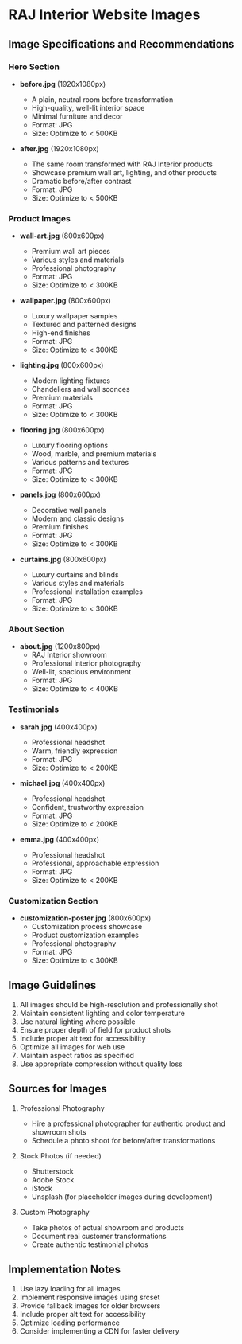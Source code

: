 # RAJ Interior Website Images

## Image Specifications and Recommendations

### Hero Section
- **before.jpg** (1920x1080px)
  - A plain, neutral room before transformation
  - High-quality, well-lit interior space
  - Minimal furniture and decor
  - Format: JPG
  - Size: Optimize to < 500KB

- **after.jpg** (1920x1080px)
  - The same room transformed with RAJ Interior products
  - Showcase premium wall art, lighting, and other products
  - Dramatic before/after contrast
  - Format: JPG
  - Size: Optimize to < 500KB

### Product Images
- **wall-art.jpg** (800x600px)
  - Premium wall art pieces
  - Various styles and materials
  - Professional photography
  - Format: JPG
  - Size: Optimize to < 300KB

- **wallpaper.jpg** (800x600px)
  - Luxury wallpaper samples
  - Textured and patterned designs
  - High-end finishes
  - Format: JPG
  - Size: Optimize to < 300KB

- **lighting.jpg** (800x600px)
  - Modern lighting fixtures
  - Chandeliers and wall sconces
  - Premium materials
  - Format: JPG
  - Size: Optimize to < 300KB

- **flooring.jpg** (800x600px)
  - Luxury flooring options
  - Wood, marble, and premium materials
  - Various patterns and textures
  - Format: JPG
  - Size: Optimize to < 300KB

- **panels.jpg** (800x600px)
  - Decorative wall panels
  - Modern and classic designs
  - Premium finishes
  - Format: JPG
  - Size: Optimize to < 300KB

- **curtains.jpg** (800x600px)
  - Luxury curtains and blinds
  - Various styles and materials
  - Professional installation examples
  - Format: JPG
  - Size: Optimize to < 300KB

### About Section
- **about.jpg** (1200x800px)
  - RAJ Interior showroom
  - Professional interior photography
  - Well-lit, spacious environment
  - Format: JPG
  - Size: Optimize to < 400KB

### Testimonials
- **sarah.jpg** (400x400px)
  - Professional headshot
  - Warm, friendly expression
  - Format: JPG
  - Size: Optimize to < 200KB

- **michael.jpg** (400x400px)
  - Professional headshot
  - Confident, trustworthy expression
  - Format: JPG
  - Size: Optimize to < 200KB

- **emma.jpg** (400x400px)
  - Professional headshot
  - Professional, approachable expression
  - Format: JPG
  - Size: Optimize to < 200KB

### Customization Section
- **customization-poster.jpg** (800x600px)
  - Customization process showcase
  - Product customization examples
  - Professional photography
  - Format: JPG
  - Size: Optimize to < 300KB

## Image Guidelines
1. All images should be high-resolution and professionally shot
2. Maintain consistent lighting and color temperature
3. Use natural lighting where possible
4. Ensure proper depth of field for product shots
5. Include proper alt text for accessibility
6. Optimize all images for web use
7. Maintain aspect ratios as specified
8. Use appropriate compression without quality loss

## Sources for Images
1. Professional Photography
   - Hire a professional photographer for authentic product and showroom shots
   - Schedule a photo shoot for before/after transformations

2. Stock Photos (if needed)
   - Shutterstock
   - Adobe Stock
   - iStock
   - Unsplash (for placeholder images during development)

3. Custom Photography
   - Take photos of actual showroom and products
   - Document real customer transformations
   - Create authentic testimonial photos

## Implementation Notes
1. Use lazy loading for all images
2. Implement responsive images using srcset
3. Provide fallback images for older browsers
4. Include proper alt text for accessibility
5. Optimize loading performance
6. Consider implementing a CDN for faster delivery 
